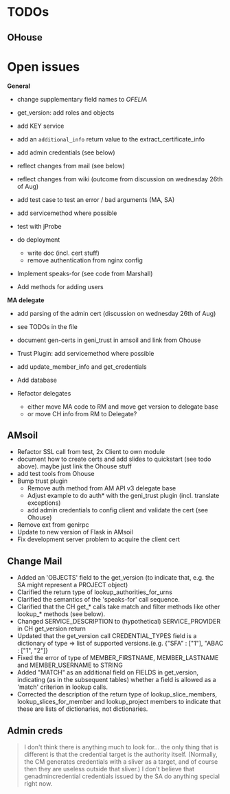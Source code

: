 # TODOs

## OHouse


# Open issues

**General**

* change supplementary field names to _OFELIA_
* get_version: add roles and objects
* add KEY service

* add an `additional_info` return value to the extract_certificate_info
* add admin credentials (see below)
* reflect changes from mail (see below)
* reflect changes from wiki (outcome from discussion on wednesday 26th of Aug)
* add test case to test an error / bad arguments (MA, SA)
* add servicemethod where possible
* test with jProbe
* do deployment
  * write doc (incl. cert stuff)
  * remove authentication from nginx config
* Implement speaks-for (see code from Marshall)
* Add methods for adding users

**MA delegate**

* add parsing of the admin cert (discussion on wednesday 26th of Aug)
* see TODOs in the file

* document gen-certs in geni_trust in amsoil and link from Ohouse
* Trust Plugin: add servicemethod where possible

* add update_member_info and get_credentials
* Add database

* Refactor delegates
  * either move MA code to RM and move get version to delegate base
  * or move CH info from RM to Delegate?

## AMsoil

* Refactor SSL call from test, 2x Client to own module
* document how to create certs and add slides to quickstart (see todo above). maybe just link the Ohouse stuff
* add test tools from Ohouse
* Bump trust plugin
  * Remove auth method from AM API v3 delegate base
  * Adjust example to do auth* with the geni_trust plugin (incl. translate exceptions)
  * add admin credentials to config client and validate the cert (see Ohouse)
* Remove ext from genirpc
* Update to new version of Flask in AMsoil
* Fix development server problem to acquire the client cert

## Change Mail

- Added an 'OBJECTS' field to the get_version (to indicate that, e.g. the SA might represent a PROJECT object)
- Clarified the return type of lookup_authorities_for_urns
- Clarified the semantics of the 'speaks-for' call sequence.
- Clarified that the CH get_* calls take match and filter methods like other lookup_* methods (see below).
- Changed SERVICE_DESCRIPTION to (hypothetical) SERVICE_PROVIDER in CH get_version return
- Updated that the get_version call CREDENTIAL_TYPES field is a dictionary of type => list of supported versions.(e.g. {"SFA" : ["1"], "ABAC : ["1", "2"]}
- Fixed the error of type of MEMBER_FIRSTNAME, MEMBER_LASTNAME and MEMBER_USERNAME to STRING
- Added "MATCH" as an additional field on FIELDS in get_version, indicating (as in the subsequent tables) whether a field is allowed as a 'match' criterion in lookup calls.
- Corrected the description of the return type of lookup_slice_members, lookup_slices_for_member and lookup_project members to indicate that these are lists of dictionaries, not dictionaries.

## Admin creds
> I don't think there is anything much to look for... the only thing that
is different is that the credential target is the authority itself.
(Normally, the CM generates credentials with a sliver as a target, and
of course then they are useless outside that sliver.)  I don't believe
that genadmincredential credentials issued by the SA do anything special
right now.